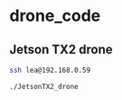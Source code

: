 # drone_code
## Jetson TX2 drone

```bash
ssh lea@192.168.0.59
```

```bash
./JetsonTX2_drone
```

## 
